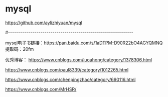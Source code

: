 # mysql
https://github.com/aylizhiyuan/mysql

#--------------------------------------------------------------

mysql电子书链接：https://pan.baidu.com/s/1aDTPM-D90R22bO4AGYQMNQ 
提取码：20fm 

优秀博客：
https://www.cnblogs.com/luoahong/category/1378306.html

https://www.cnblogs.com/paul8339/category/1012265.html

https://www.cnblogs.com/chenpingzhao/category/690116.html

https://www.cnblogs.com/MrHSR/

